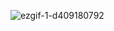 ![ezgif-1-d409180792](https://user-images.githubusercontent.com/75469131/178430891-685966b7-f188-49c2-8548-2bef4edddad6.gif)
